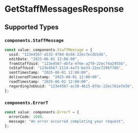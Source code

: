 # GetStaffMessagesResponse


## Supported Types

### `components.StaffMessage`

```typescript
const value: components.StaffMessage = {
  uuid: "123e4567-a532-4784-8c66-22ec7ecdd14b",
  editDate: "2025-06-01 12:00:00",
  fromStaffUuid: "123e4567-dbfa-4f6e-a2f0-22ec74a2955b",
  toStaffUuid: "123e4567-2114-4a73-be33-22ec7296f70b",
  sentTimestamp: "2025-06-01 12:00:00",
  deliveredTimestamp: "2025-06-01 12:00:00",
  readTimestamp: "2025-06-01 12:00:00",
  regardingJobUuid: "123e4567-ac38-4b15-87dc-22ec7b1efe5b",
};
```

### `components.ErrorT`

```typescript
const value: components.ErrorT = {
  errorCode: 1000,
  message: "An error occurred completing your request",
};
```

